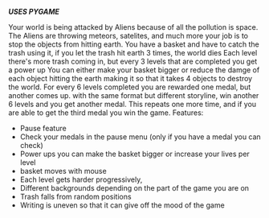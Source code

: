 ***USES PYGAME***

Your world is being attacked by Aliens because of all the pollution is space.
The Aliens are throwing meteors, satelites, and much more your job is to stop the objects from hitting earth.
You have a basket and have to catch the trash using it, if you let the trash hit earth 3 times, the world dies
Each level there's more trash coming in, but every 3 levels that are completed you get a power up
You can either make your basket bigger or reduce the damge of each object hitting the earth making it so that
it takes 4 objects to destroy the world. For every 6 levels completed you are rewarded one medal, but another
comes up. with the same format but different storyline, win another 6 levels and you get another medal.
This repeats one more time, and if you are able to get the third medal you win the game.
Features:
- Pause feature
- Check your medals in the pause menu (only if you have a medal you can check)
- Power ups you can make the basket bigger or increase your lives per level
- basket moves with mouse
- Each level gets harder progressively,
- Different backgrounds depending on the part of the game you are on
- Trash falls from random positions
- Writing is uneven so that it can give off the mood of the game

